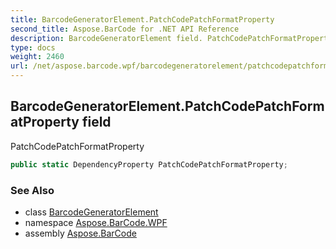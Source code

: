 ```yaml
---
title: BarcodeGeneratorElement.PatchCodePatchFormatProperty
second_title: Aspose.BarCode for .NET API Reference
description: BarcodeGeneratorElement field. PatchCodePatchFormatProperty
type: docs
weight: 2460
url: /net/aspose.barcode.wpf/barcodegeneratorelement/patchcodepatchformatproperty/
---
```

## BarcodeGeneratorElement.PatchCodePatchFormatProperty field

PatchCodePatchFormatProperty

```csharp
public static DependencyProperty PatchCodePatchFormatProperty;
```

### See Also

* class [BarcodeGeneratorElement](../)
* namespace [Aspose.BarCode.WPF](../../../aspose.barcode.wpf/)
* assembly [Aspose.BarCode](../../../)


